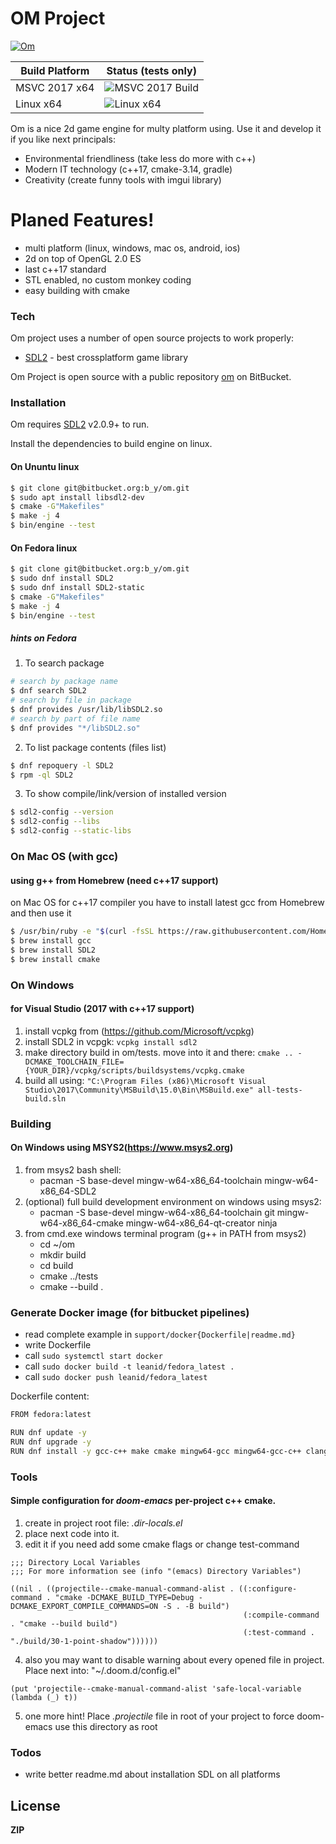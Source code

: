 # OM Project

[![Om](https://bitbucket.org/account/user/b_y/projects/OM/avatar/32)](https://bitbucket.org/account/user/b_y/projects/OM)


Build Platform   | Status (tests only)
---------------- | ----------------------
MSVC 2017 x64    | ![MSVC 2017 Build](https://ci.appveyor.com/api/projects/status/bitbucket/b_y/om)
Linux x64        | ![Linux x64](https://img.shields.io/bitbucket/pipelines/b_y/om.svg)



Om is a nice 2d game engine for multy platform using. Use it and develop it if you like next principals:

  - Environmental friendliness (take less do more with c++)
  - Modern IT technology (c++17, cmake-3.14, gradle)
  - Creativity (create funny tools with imgui library)

# Planed Features!

  - multi platform (linux, windows, mac os, android, ios)
  - 2d on top of OpenGL 2.0 ES
  - last c++17 standard
  - STL enabled, no custom monkey coding
  - easy building with cmake

### Tech

Om project uses a number of open source projects to work properly:

* [SDL2] - best crossplatform game library

 Om Project is open source with a public repository [om](https://bitbucket.org/b_y/om)
 on BitBucket.

### Installation

Om requires [SDL2](http://libsdl.org/) v2.0.9+ to run.

Install the dependencies to build engine on linux.

#### On Ununtu linux

```sh
$ git clone git@bitbucket.org:b_y/om.git
$ sudo apt install libsdl2-dev
$ cmake -G"Makefiles" 
$ make -j 4
$ bin/engine --test
```

#### On Fedora linux
```sh
$ git clone git@bitbucket.org:b_y/om.git
$ sudo dnf install SDL2
$ sudo dnf install SDL2-static
$ cmake -G"Makefiles" 
$ make -j 4
$ bin/engine --test
```
##### hints on Fedora
1. To search package
```sh
# search by package name
$ dnf search SDL2
# search by file in package
$ dnf provides /usr/lib/libSDL2.so
# search by part of file name
$ dnf provides "*/libSDL2.so"
```
2. To list package contents (files list)
```sh
$ dnf repoquery -l SDL2
$ rpm -ql SDL2
```
3. To show compile/link/version of installed version
```sh
$ sdl2-config --version
$ sdl2-config --libs
$ sdl2-config --static-libs
```

### On Mac OS (with gcc)
#### using g++ from Homebrew (need c++17 support)
on Mac OS for c++17 compiler you have to install latest gcc from Homebrew and then use it
```sh
$ /usr/bin/ruby -e "$(curl -fsSL https://raw.githubusercontent.com/Homebrew/install/master/install)"
$ brew install gcc
$ brew install SDL2
$ brew install cmake
```

### On Windows
#### for Visual Studio (2017 with c++17 support)
1. install vcpkg from (https://github.com/Microsoft/vcpkg)
2. install SDL2 in vcpgk: ```vcpkg install sdl2```
3. make directory build in om/tests. move into it and there:
```cmake .. -DCMAKE_TOOLCHAIN_FILE={YOUR_DIR}/vcpkg/scripts/buildsystems/vcpkg.cmake```
4. build all using:
```"C:\Program Files (x86)\Microsoft Visual Studio\2017\Community\MSBuild\15.0\Bin\MSBuild.exe" all-tests-build.sln```

### Building
#### On Windows using MSYS2(https://www.msys2.org)
1. from msys2 bash shell:
    - pacman -S base-devel mingw-w64-x86_64-toolchain mingw-w64-x86_64-SDL2
2. (optional) full build development environment on windows using msys2:
    - pacman -S base-devel mingw-w64-x86_64-toolchain git mingw-w64-x86_64-cmake mingw-w64-x86_64-qt-creator ninja
3. from cmd.exe windows terminal program (g++ in PATH from msys2)
    - cd ~/om 
    - mkdir build 
    - cd build 
    - cmake ../tests 
    - cmake --build .

### Generate Docker image (for bitbucket pipelines)
 - read complete example in ```support/docker{Dockerfile|readme.md}```
 - write Dockerfile
 - call ```sudo systemctl start docker```
 - call ```sudo docker build -t leanid/fedora_latest .```
 - call ```sudo docker push leanid/fedora_latest```

Dockerfile content:

```sh
FROM fedora:latest

RUN dnf update -y
RUN dnf upgrade -y
RUN dnf install -y gcc-c++ make cmake mingw64-gcc mingw64-gcc-c++ clang wine git SDL2-devel SDL2-static mingw64-SDL2 mingw64-SDL2-static libstdc++-static glibc-static ninja-build
```
### Tools 
#### Simple configuration for *doom-emacs* per-project c++ cmake.
1. create in project root file: *.dir-locals.el*
2. place next code into it.
3. edit it if you need add some cmake flags or change test-command
```elisp
;;; Directory Local Variables
;;; For more information see (info "(emacs) Directory Variables")

((nil . ((projectile--cmake-manual-command-alist . ((:configure-command . "cmake -DCMAKE_BUILD_TYPE=Debug -DCMAKE_EXPORT_COMPILE_COMMANDS=ON -S . -B build")
                                                    (:compile-command . "cmake --build build")
                                                    (:test-command . "./build/30-1-point-shadow"))))))
```
4. also you may want to disable warning about every opened file in project. Place next into: "~/.doom.d/config.el"
```elisp
(put 'projectile--cmake-manual-command-alist 'safe-local-variable (lambda (_) t))
```
5. one more hint! Place *.projectile* file in root of your project to force doom-emacs use this directory as root
### Todos

 - write better readme.md about installation SDL on all platforms

License
----

**ZIP**

[//]: # (These are reference links used in the body of this note and get stripped out when the markdown processor does its job. There is no need to format nicely because it shouldn't be seen. Thanks SO - http://stackoverflow.com/questions/4823468/store-comments-in-markdown-syntax)


   [SDL2]: <http://libsdl.org/>

